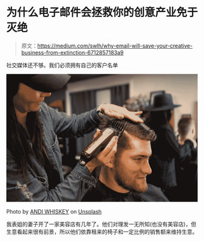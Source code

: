 # 为什么电子邮件会拯救你的创意产业免于灭绝

> 原文：<https://medium.com/swlh/why-email-will-save-your-creative-business-from-extinction-6712857183a9>

社交媒体还不够。我们必须拥有自己的客户名单

![](img/b63efd8e77ec06a99de6c29feb214178.png)

Photo by [ANDI WHISKEY](https://unsplash.com/@andiwhiskey?utm_source=medium&utm_medium=referral) on [Unsplash](https://unsplash.com?utm_source=medium&utm_medium=referral)

我表姐的妻子开了一家美容店有几年了。他们对理发一无所知(也没有美容店)，但生意看起来很有前景，所以他们依靠租来的椅子和一定比例的销售额来维持生意。